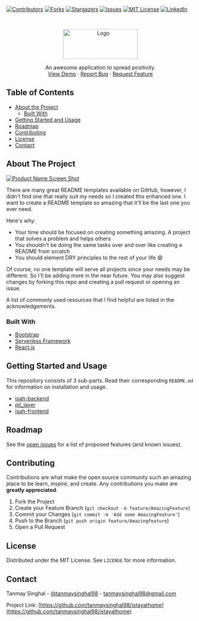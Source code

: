 <!-- PROJECT SHIELDS -->
<!--
*** I'm using markdown "reference style" links for readability.
*** Reference links are enclosed in brackets [ ] instead of parentheses ( ).
*** See the bottom of this document for the declaration of the reference variables
*** for contributors-url, forks-url, etc. This is an optional, concise syntax you may use.
*** https://www.markdownguide.org/basic-syntax/#reference-style-links
-->
[![Contributors][contributors-shield]][contributors-url]
[![Forks][forks-shield]][forks-url]
[![Stargazers][stars-shield]][stars-url]
[![Issues][issues-shield]][issues-url]
[![MIT License][license-shield]][license-url]
[![LinkedIn][linkedin-shield]][linkedin-url]



<!-- PROJECT LOGO -->
<br />
<p align="center">
  <a href="https://istayathome.in">
    <img src="https://istayathome.in/static/media/full_colored_logo.b98ce243.png" alt="Logo" width="200" height="80">
  </a>
  <p align="center">
    An awesome application to spread positivity.
    <br />
    <a href="https://istayathome.in">View Demo</a>
    ·
    <a href="https://github.com/tanmaysinghal98/istayathome/issues">Report Bug</a>
    ·
    <a href="https://github.com/tanmaysinghal98/istayathome/issues">Request Feature</a>
  </p>
</p>



<!-- TABLE OF CONTENTS -->
## Table of Contents

* [About the Project](#about-the-project)
  * [Built With](#built-with)
* [Getting Started and Usage](#getting-started-and-usage)
* [Roadmap](#roadmap)
* [Contributing](#contributing)
* [License](#license)
* [Contact](#contact)


<!-- ABOUT THE PROJECT -->
## About The Project

[![Product Name Screen Shot][product-screenshot]](https://istayathome.in)

There are many great README templates available on GitHub, however, I didn't find one that really suit my needs so I created this enhanced one. I want to create a README template so amazing that it'll be the last one you ever need.

Here's why:
* Your time should be focused on creating something amazing. A project that solves a problem and helps others
* You shouldn't be doing the same tasks over and over like creating a README from scratch
* You should element DRY principles to the rest of your life :smile:

Of course, no one template will serve all projects since your needs may be different. So I'll be adding more in the near future. You may also suggest changes by forking this repo and creating a pull request or opening an issue.

A list of commonly used resources that I find helpful are listed in the acknowledgements.

### Built With
* [Bootstrap](https://getbootstrap.com)
* [Serverless Framework](https://serverless.com)
* [React.js](https://reactjs.org/)



<!-- GETTING STARTED -->
## Getting Started and Usage

This repository consists of 3 sub-parts. Read their corresponding `README.md` for information on installation and usage.
- [isah-backend](https://github.com/tanmaysinghal98/istayathome/blob/master/isah-backend/README.md)
- [pil_layer](https://github.com/tanmaysinghal98/istayathome/blob/master/pil_layer/README.md)
- [isah-frontend](https://github.com/tanmaysinghal98/istayathome/tree/master/isah-frontend)


<!-- ROADMAP -->
## Roadmap

See the [open issues](https://github.com/tanmaysinghal98/Best-README-Template/issues) for a list of proposed features (and known issues).



<!-- CONTRIBUTING -->
## Contributing

Contributions are what make the open source community such an amazing place to be learn, inspire, and create. Any contributions you make are **greatly appreciated**.

1. Fork the Project
2. Create your Feature Branch (`git checkout -b feature/AmazingFeature`)
3. Commit your Changes (`git commit -m 'Add some AmazingFeature'`)
4. Push to the Branch (`git push origin feature/AmazingFeature`)
5. Open a Pull Request



<!-- LICENSE -->
## License

Distributed under the MIT License. See `LICENSE` for more information.



<!-- CONTACT -->
## Contact

Tanmay Singhal - [@tanmaysinghal98](https://twitter.com/tanmaysinghal98) - tanmaysinghal98@gmail.com

Project Link: [https://github.com/tanmaysinghal98/istayathome](https://github.com/tanmaysinghal98/istayathome)


<!-- MARKDOWN LINKS & IMAGES -->
<!-- https://www.markdownguide.org/basic-syntax/#reference-style-links -->
[contributors-shield]: https://img.shields.io/github/contributors/tanmaysinghal98/istayathome.svg?style=for-the-badge
[contributors-url]: https://github.com/tanmaysinghal98/istayathome/graphs/contributors
[forks-shield]: https://img.shields.io/github/forks/tanmaysinghal98/istayathome.svg?style=for-the-badge
[forks-url]: https://github.com/tanmaysinghal98/istayathome/network/members
[stars-shield]: https://img.shields.io/github/stars/tanmaysinghal98/istayathome.svg?style=for-the-badge
[stars-url]: https://github.com/tanmaysinghal98/istayathome/stargazers
[issues-shield]: https://img.shields.io/github/issues/tanmaysinghal98/istayathome.svg?style=for-the-badge
[issues-url]: https://github.com/tanmaysinghal98/istayathome/issues
[license-shield]: https://img.shields.io/github/license/tanmaysinghal98/istayathome.svg?style=for-the-badge
[license-url]: https://github.com/tanmaysinghal98/istayathome/blob/master/LICENSE.txt
[linkedin-shield]: https://img.shields.io/badge/-LinkedIn-black.svg?style=for-the-badge&logo=linkedin&colorB=555
[linkedin-url]: https://linkedin.com/in/tanmaysinghal98
[product-screenshot]: images/screenshot.png
